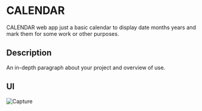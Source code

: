 # 
# CALENDAR

CALENDAR web app just a basic calendar to display date months years and mark them for some work or other purposes.

## Description

An in-depth paragraph about your project and overview of use.

## UI

![Capture](https://user-images.githubusercontent.com/86045021/177007517-6aa23ff2-a291-41b1-988b-cd1247f819cb.JPG)
